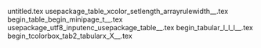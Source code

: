 untitled.tex
usepackage_table_xcolor_setlength_arrayrulewidth__.tex
begin_table_begin_minipage_t__.tex
usepackage_utf8_inputenc_usepackage_table__.tex
begin_tabular_l_l_l__.tex
begin_tcolorbox_tab2_tabularx_X__.tex